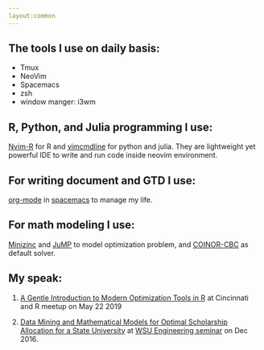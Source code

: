 ```yaml
---
layout:common
---
```


## The tools I use on daily basis:
* Tmux
* NeoVim
* Spacemacs
* zsh
* window manger: i3wm

## R, Python, and Julia programming I use:
[Nvim-R](https://github.com/jalvesaq/Nvim-R) for R and
[vimcmdline](https://github.com/jalvesaq/vimcmdline) for python and julia.
They are lightweight yet powerful IDE to write and run code inside neovim
environment.  

## For writing document and GTD I use:
[org-mode](https://www.orgmode.org) in
[spacemacs](https://github.com/syl20bnr/spacemacs) to manage my life. 

## For math modeling I use:
[Minizinc](https://github.com/MiniZinc) and [JuMP](https://github.com/JuliaOpt/JuMP.jl) to model
optimization problem, and [COINOR-CBC](https://github.com/coin-or/Cbc) as
default solver.


## My speak:
1. [A Gentle Introduction to Modern Optimization Tools in R](https://github.com/shuaiwang88/intro_optimization_CinDay_R_meetup_May_22_2019/blob/master/Gental_Intro_Optimization_R.pdf)
at Cincinnati and R meetup on May 22 2019

2. [Data Mining and Mathematical Models for Optimal Scholarship Allocation for a State University](https://github.com/shuaiwang88/dissertation/blob/master/Seminar_Presentation.pdf)
at [WSU Engineering seminar](https://josephcslater.github.io/josephcslater/classes/speakers/Wang.html) on Dec 2016.
